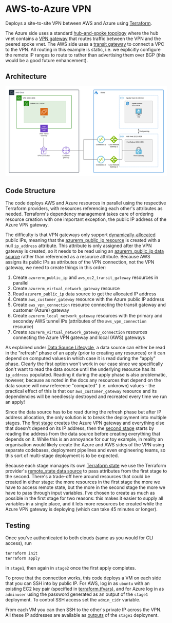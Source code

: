 # AWS-to-Azure VPN

Deploys a site-to-site VPN between AWS and Azure using [Terraform](https://www.terraform.io).

The Azure side uses a standard
[hub-and-spoke topology](https://docs.microsoft.com/en-us/azure/architecture/reference-architectures/hybrid-networking/hub-spoke)
where the hub vnet contains a
[VPN gateway](https://docs.microsoft.com/en-us/azure/vpn-gateway/) that routes traffic between
the VPN and the peered spoke vnet. The AWS side uses a
[transit gateway](https://docs.aws.amazon.com/vpc/latest/tgw/what-is-transit-gateway.html)
to connect a VPC to the VPN. All routing in this example is static, i.e. we explicitly
configure the remote IP ranges to route to rather than advertising them over BGP (this would
be a good future enhancement).

## Architecture

![Architecture diagram](architecture.png)

## Code Structure

The code deploys AWS and Azure resources in parallel using the respective Terraform providers,
with resources referencing each other's attributes as needed. Terraform's dependency management
takes care of ordering resource creation with one important exception, the public IP address of
the Azure VPN gateway.

The difficulty is that VPN gateways only support
[dynamically-allocated](https://docs.microsoft.com/en-us/azure/virtual-network/public-ip-addresses#allocation-method)
public IPs, meaning that the
[azurerm_public_ip resource](https://www.terraform.io/docs/providers/azurerm/r/public_ip.html)
is created with a null `ip_address` attribute. This attribute is only assigned after the VPN
gateway is created, so it needs to be read using an
[azurerm_public_ip data source](https://www.terraform.io/docs/providers/azurerm/d/public_ip.html)
rather than referenced as a resource attribute. Because AWS assigns its public IPs as attributes
of the VPN connection, not the VPN gateway, we need to create things in this order:

1. Create `azurerm_public_ip` and `aws_ec2_transit_gateway` resources in parallel
1. Create `azurerm_virtual_network_gateway` resource
1. Read `azurerm_public_ip` data source to get the allocated IP address
1. Create `aws_customer_gateway` resource with the Azure public IP address
1. Create `aws_vpn_connection` resource connecting the transit gateway and customer (Azure) gateway
1. Create `azurerm_local_network_gateway` resources with the primary and seconday AWS tunnel IPs
(attributes of the `aws_vpn_connection` resource)
1. Create `azurerm_virtual_network_gateway_connection` resources connecting the Azure VPN gateway and
local (AWS) gateways

As explained under
[Data Source Lifecycle](https://www.terraform.io/docs/configuration/data-sources.html#data-source-lifecycle),
a data source can either be read in the "refresh" phase of an apply (prior to creating any resources)
or it can depend on computed values in which case it is read during the "apply" phase. Clearly the first option
won't work in our case since we specifically don't want to read the data source until the underlying resource
has its `ip_address` populated. Reading it during the apply phase is also problematic, however, because as
noted in the docs any resources that depend on the data source will now reference "computed" (i.e. unknown)
values - the practical effect of this is that our `aws_customer_gateway` resource and its dependencies will
be needlessly destroyed and recreated every time we run an apply!

Since the data source has to be read during the refresh phase but after IP address allocation, the only solution
is to break the deployment into multiple stages. The [first stage](stage1/) creates the Azure VPN gateway and
everything else that doesn't depend on its IP address, then the [second stage](stage2/) starts by reading the
address from the data source before creating everything that depends on it. While this is an annoyance for our
toy example, in reality an organisation would likely create the Azure and AWS sides of the VPN using separate
codebases, deployment pipelines and even engineering teams, so this sort of multi-stage deployment is to be
expected.

Because each stage manages its own [Terraform state](https://www.terraform.io/docs/state/index.html) we use
the Terraform provider's
[remote_state data source](https://www.terraform.io/docs/providers/terraform/d/remote_state.html)
to pass attributes from the first stage to the second. There's a trade-off here around resources that could
be created in either stage: the more resources in the first stage the more we have to access remote state, but
the more in the second stage the more we have to pass through input variables. I've chosen to create as much as
possible in the first stage for two reasons: this makes it easier to supply all variables in a single place, and
it lets more resources be created while the Azure VPN gateway is deploying (which can take 45 minutes or longer).

## Testing

Once you've authenticated to both clouds (same as you would for CLI access), run
```
terraform init
terraform apply
```
in `stage1`, then again in `stage2` once the first apply completes.

To prove that the connection works, this code deploys a VM on each side that you can SSH into
by public IP. For AWS, log in as `ubuntu` with an existing EC2 key pair (specified in
[terraform.tfvars](stage1/terraform.tfvars)), and for Azure log in as `adminuser` using the
password generated as an output of the `stage1` deployment. To control SSH access set the
`admin_cidr` variable.

From each VM you can then SSH to the other's private IP across the VPN. All these IP addresses
are available as [outputs](https://www.terraform.io/docs/commands/output.html) of the `stage1`
deploynent.
